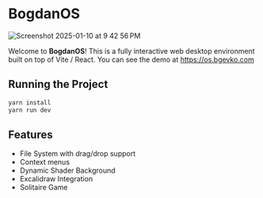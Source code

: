 # BogdanOS
![Screenshot 2025-01-10 at 9 42 56 PM](https://github.com/user-attachments/assets/907de20d-30a3-4e0a-89d4-c1ac3af6e71b)


Welcome to **BogdanOS**! This is a fully interactive web desktop environment built on top of Vite / React. 
You can see the demo at https://os.bgevko.com

## Running the Project

```bash
yarn install
yarn run dev
```

## Features

- File System with drag/drop support
- Context menus
- Dynamic Shader Background
- Excalidraw Integration
- Solitaire Game

